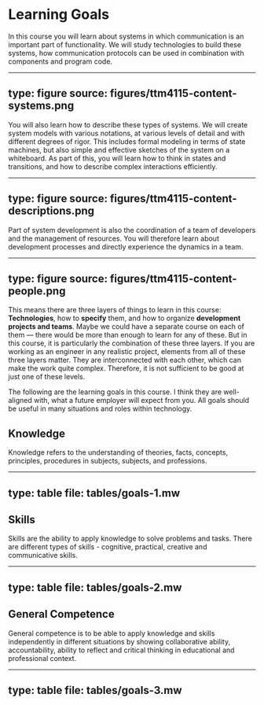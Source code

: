 # Learning Goals


In this course you will learn about systems in which communication is an important part of functionality. We will study technologies to build these systems, how communication protocols can be used in combination with components and program code. 

---
type: figure
source: figures/ttm4115-content-systems.png
---

You will also learn how to describe these types of systems. We will create system models with various notations, at various levels of detail and with different degrees of rigor. This includes formal modeling in terms of state machines, but also simple and effective sketches of the system on a whiteboard. As part of this, you will learn how to think in states and transitions, and how to describe complex interactions efficiently.

---
type: figure
source: figures/ttm4115-content-descriptions.png
---

Part of system development is also the coordination of a team of developers and the management of resources. You will therefore learn about development processes and directly experience the dynamics in a team.

---
type: figure
source: figures/ttm4115-content-people.png
---


This means there are three layers of things to learn in this course: **Technologies**, how to **specify** them, and how to organize **development projects and teams**.
Maybe we could have a separate course on each of them — there would be more than enough to learn for any of these.
But in this course, it is particularly the combination of these three layers. 
If you are working as an engineer in any realistic project, elements from all of these three layers matter. They are interconnected with each other, which can make the work quite complex. 
Therefore, it is not sufficient to be good at just one of these levels.



The following are the learning goals in this course. I think they are well-aligned with, what a future employer will expect from you. All goals should be useful in many situations and roles within technology.

## Knowledge

Knowledge refers to the understanding of theories, facts, concepts, principles, procedures in subjects, subjects, and professions.

---
type: table
file: tables/goals-1.mw
---


## Skills

Skills are the ability to apply knowledge to solve problems and tasks. There are different types of skills - cognitive, practical, creative and communicative skills.

---
type: table
file: tables/goals-2.mw
---




## General Competence

General competence is to be able to apply knowledge and skills independently in different situations by showing collaborative ability, accountability, ability to reflect and critical thinking in educational and professional context.

---
type: table
file: tables/goals-3.mw
---
